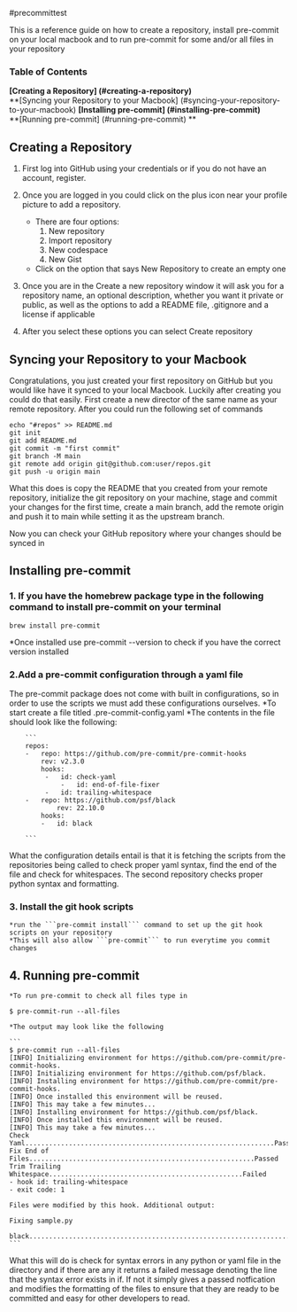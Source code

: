 #precommittest

This is a reference guide on how to create a repository, install pre-commit on your local macbook
and to run pre-commit for some and/or all files in your repository


### Table of Contents
**[Creating a Repository] (#creating-a-repository)**<br>
**[Syncing your Repository to your Macbook] (#syncing-your-repository-to-your-macbook)
**[Installing pre-commit] (#installing-pre-commit)**<br>
**[Running pre-commit] (#running-pre-commit) **<br>


## Creating a Repository

1. First log into GitHub using your credentials or if you do not have an account, register.
2. Once you are logged in you could click on the plus icon near your profile picture to add a repository.
	* There are four options:
 		1. New repository
		2. Import repository
		3. New codespace
		4. New Gist
	* Click on the option that says New Repository to create an empty one

3. Once you are in the Create a new repository window it will ask you for a repository name, an optional description,
whether you want it private or public, as well as the options to add a README file, .gitignore and a license if applicable

4. After you select these options you can select Create repository

## Syncing your Repository to your Macbook

Congratulations, you just created your first repository on GitHub but you would like have it synced to your local Macbook. Luckily
after creating you could do that easily. First create a new director of the same name as your remote repository.
After you could run the following set of commands

```
echo "#repos" >> README.md
git init
git add README.md
git commit -m "first commit"
git branch -M main
git remote add origin git@github.com:user/repos.git
git push -u origin main

```

What this does is copy the README that you created from your remote repository, initialize the git repository on your machine,
stage and commit your changes for the first time, create a main branch, add the remote origin and push it to main while
setting it as the upstream branch.


Now you can check your GitHub repository where your changes should be synced in


## Installing pre-commit

### 1. If you have the homebrew package type in the following command to install pre-commit on your terminal

```
brew install pre-commit

```

*Once installed use pre-commit --version to check if you have the correct version installed

### 2.Add a pre-commit configuration through a yaml file

The pre-commit package does not come with built in configurations, so in order to use the scripts we
must add these configurations ourselves.
	*To start create a file titled .pre-commit-config.yaml
	*The contents in the file should look like the following:

		```
		repos:
		-   repo: https://github.com/pre-commit/pre-commit-hooks
		    rev: v2.3.0
   		    hooks:
 		     -   id: check-yaml
    		     -   id: end-of-file-fixer
   		     -   id: trailing-whitespace
		-   repo: https://github.com/psf/black
    		    rev: 22.10.0
 		    hooks:
   	        -   id: black

		```
What the configuration details entail is that it is fetching the scripts from the repositories being called
to check proper yaml syntax, find the end of the file and check for whitespaces. The second repository checks
proper python syntax and formatting.


### 3. Install the git hook scripts
	*run the ```pre-commit install``` command to set up the git hook scripts on your repository
	*This will also allow ```pre-commit``` to run everytime you commit changes


## 4. Running pre-commit

	*To run pre-commit to check all files type in

```$ pre-commit-run --all-files```

	*The output may look like the following

	```
	$ pre-commit run --all-files
	[INFO] Initializing environment for https://github.com/pre-commit/pre-commit-hooks.
	[INFO] Initializing environment for https://github.com/psf/black.
	[INFO] Installing environment for https://github.com/pre-commit/pre-commit-hooks.
	[INFO] Once installed this environment will be reused.
	[INFO] This may take a few minutes...
	[INFO] Installing environment for https://github.com/psf/black.
	[INFO] Once installed this environment will be reused.
	[INFO] This may take a few minutes...
	Check Yaml...............................................................Passed
	Fix End of Files.........................................................Passed
	Trim Trailing Whitespace.................................................Failed
	- hook id: trailing-whitespace
	- exit code: 1

	Files were modified by this hook. Additional output:

	Fixing sample.py

	black....................................................................Passed
	```

What this will do is check for syntax errors in any python or yaml file in the directory and if there are any it returns a
failed message denoting the line that the syntax error exists in if. If not it simply gives a passed notfication and modifies the
formatting of the files to ensure that they are ready to be committed and easy for other developers to read.
